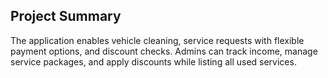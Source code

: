 ## Project Summary

The application enables vehicle cleaning, service requests with flexible payment options, and discount checks. Admins can
track income, manage service packages, and apply discounts while listing all used services.
